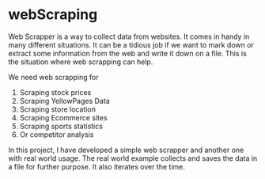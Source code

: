 # webScraping
Web Scrapper is a way to collect data from websites. It comes in handy in many different situations. It can be a tidious job if we want to mark down or extract some information from the web and write it down on a file. This is the situation where web scrapping can help.

We need web scrapping for
1. Scraping stock prices
2. Scraping YellowPages Data
3. Scraping store location
4. Scraping Ecommerce sites
5. Scraping sports statistics
6. Or competitor analysis

In this project, I have developed a simple web scrapper and another one with real world usage. The real world example collects and saves the data in a file for further purpose. It also iterates over the time. 
